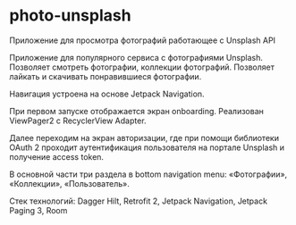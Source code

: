 # photo-unsplash

Приложение для просмотра фотографий работающее с Unsplash API

Приложение для популярного сервиса с фотографиями Unsplash.
Позволяет смотреть фотографии, коллекции фотографий.
Позволяет лайкать и скачивать понравившиеся фотографии.

Навигация устроена на основе Jetpack Navigation.

При первом запуске отображается экран onboarding. Реализован ViewPager2 с RecyclerView Adapter.

Далее переходим на экран авторизации, где при помощи библиотеки OAuth 2 проходит аутентификация пользователя на портале Unsplash и получение access token.

В основной части три раздела в bottom navigation menu: «Фотографии»,
«Коллекции», «Пользователь».

Стек технологий: Dagger Hilt, Retrofit 2, Jetpack Navigation, Jetpack Paging 3, Room 
